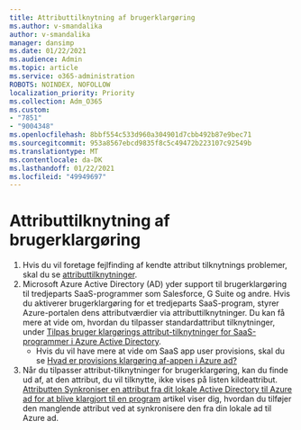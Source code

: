 ```yaml
---
title: Attributtilknytning af brugerklargøring
ms.author: v-smandalika
author: v-smandalika
manager: dansimp
ms.date: 01/22/2021
ms.audience: Admin
ms.topic: article
ms.service: o365-administration
ROBOTS: NOINDEX, NOFOLLOW
localization_priority: Priority
ms.collection: Adm_O365
ms.custom:
- "7851"
- "9004348"
ms.openlocfilehash: 8bbf554c533d960a304901d7cbb492b87e9bec71
ms.sourcegitcommit: 953a8567ebcd9835f8c5c49472b223107c92549b
ms.translationtype: MT
ms.contentlocale: da-DK
ms.lasthandoff: 01/22/2021
ms.locfileid: "49949697"
---
```

# <a name="user-provisioning-attribute-mapping"></a>Attributtilknytning af brugerklargøring

1. Hvis du vil foretage fejlfinding af kendte attribut tilknytnings problemer, skal du se [attributtilknytninger](https://docs.microsoft.com/azure/active-directory/app-provisioning/known-issues#attribute-mappings). 
2. Microsoft Azure Active Directory (AD) yder support til brugerklargøring til tredjeparts SaaS-programmer som Salesforce, G Suite og andre. Hvis du aktiverer brugerklargøring for et tredjeparts SaaS-program, styrer Azure-portalen dens attributværdier via attributtilknytninger. Du kan få mere at vide om, hvordan du tilpasser standardattribut tilknytninger, under [Tilpas bruger klargørings attribut-tilknytninger for SaaS-programmer i Azure Active Directory](https://docs.microsoft.com/azure/active-directory/app-provisioning/customize-application-attributes).
    - Hvis du vil have mere at vide om SaaS app user provisions, skal du se [Hvad er provisions klargøring af-appen i Azure ad?](https://docs.microsoft.com/azure/active-directory/app-provisioning/user-provisioning) 
3. Når du tilpasser attribut-tilknytninger for brugerklargøring, kan du finde ud af, at den attribut, du vil tilknytte, ikke vises på listen kildeattribut. [Attributten Synkroniser en attribut fra dit lokale Active Directory til Azure ad for at blive klargjort til en program](https://docs.microsoft.com/azure/active-directory/app-provisioning/user-provisioning-sync-attributes-for-mapping) artikel viser dig, hvordan du tilføjer den manglende attribut ved at synkronisere den fra din lokale ad til Azure ad.
